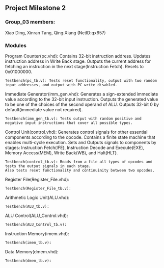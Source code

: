 ## Project Milestone 2 ##
### Group_03 members: ###
Xiao Ding,
Xinran Tang,
Qing Xiang (NetID:qx657)

### Modules ###
  Program Counter(pc.vhd):
    Contains 32-bit instruction address.
    Updates instruction address in Write Back stage.
    Outputs the current address for fetching an instruction in the next stage(Instruction Fetch).
    Resets to 0x01000000.
    
    Testbench(pc_tb.v): Tests reset functionality, output with two random input addresses, and output with PC write disabled.
    
  Immediate Generator(imm_gen.vhd):
    Generates a sign-extended immediate value according to the 32-bit input instruction.
    Outputs the generated value to be one of the choices of the second operand of ALU.
    Outputs 32-bit 0 by default(immediate value not required).
  
    Testbench(imm_gen_tb.v): Tests output with random positive and negative input instructions that cover all possible types.
  
  Control Unit(control.vhd):
    Generates control signals for other essential components according to the opcode.
    Contains a finite state machine that enables multi-cycle execution.
    Sets and Outputs signals to components by stages: Instruction Fetch(IFE), Instruction Decode and Execute(EXE), Memory Access(MEM), Write Back(WB), and Halt(HLT).
  
    Testbench(control_tb.v): Reads from a file all types of opcodes and tests the output signals in each stage.
    Also tests reset functionality and continuinity between two opcodes.
    

  Register File(Register_File.vhd):
    
  
    Testbench(Register_File_tb.v):
    
  Arithmetic Logic Unit(ALU.vhd):
    
  
    Testbench(ALU_tb.v):
    
  ALU Control(ALU_Control.vhd):
    
  
    Testbench(ALU_Control_tb.v):
    
  Instruction Memory(imem.vhd):
    
  
    Testbench(imem_tb.v):
 
  Data Memory(dmem.vhd):
    
  
    Testbench(dmem_tb.v):
 
 
 
 
